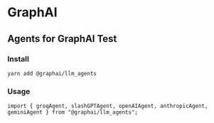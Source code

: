 # GraphAI

## Agents for GraphAI Test


### Install

```
yarn add @graphai/llm_agents
```

### Usage

```
import { groqAgent, slashGPTAgent, openAIAgent, anthropicAgent, geminiAgent } from "@graphai/llm_agents";
```
